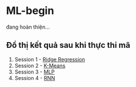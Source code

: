 # ML-begin
đang hoàn thiện...

## Đồ thị kết quả sau khi thực thi mã

 1. Session 1 - [Ridge Regression](https://colab.research.google.com/drive/1lVQxrsFxlCDwB-qoaebGdqFyl8W5I9ul?usp=sharing)
 2. Session 2 - [K-Means](https://colab.research.google.com/drive/1XHFHqDIzpV5d_zmdLOokxYT7vfYsUVQe?usp=sharing)
 3. Session 3 - [MLP](https://colab.research.google.com/drive/1GpZEGH_LJ9cqLn2Y5cLa9rrdoqvxSSij?usp=sharing)
 4. Session 4 - [RNN](https://colab.research.google.com/drive/1VbLaszmtpbN9ZRHwOaVFJ1RIDroL1-Rh?usp=sharing)
